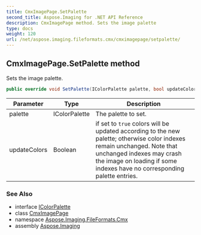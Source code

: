 ```yaml
---
title: CmxImagePage.SetPalette
second_title: Aspose.Imaging for .NET API Reference
description: CmxImagePage method. Sets the image palette
type: docs
weight: 120
url: /net/aspose.imaging.fileformats.cmx/cmximagepage/setpalette/
---
```

## CmxImagePage.SetPalette method

Sets the image palette.

```csharp
public override void SetPalette(IColorPalette palette, bool updateColors)
```

| Parameter | Type | Description |
| --- | --- | --- |
| palette | IColorPalette | The palette to set. |
| updateColors | Boolean | if set to `true` colors will be updated according to the new palette; otherwise color indexes remain unchanged. Note that unchanged indexes may crash the image on loading if some indexes have no corresponding palette entries. |

### See Also

* interface [IColorPalette](../../../aspose.imaging/icolorpalette/)
* class [CmxImagePage](../)
* namespace [Aspose.Imaging.FileFormats.Cmx](../../cmximagepage/)
* assembly [Aspose.Imaging](../../../)



